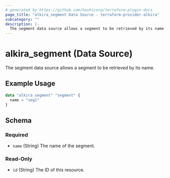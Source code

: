 ```yaml
---
# generated by https://github.com/hashicorp/terraform-plugin-docs
page_title: "alkira_segment Data Source - terraform-provider-alkira"
subcategory: ""
description: |-
  The segment data source allows a segment to be retrieved by its name.
---
```


# alkira_segment (Data Source)

The segment data source allows a segment to be retrieved by its name.

## Example Usage

```terraform
data "alkira_segment" "segment" {
  name = "seg1"
}
```

<!-- schema generated by tfplugindocs -->
## Schema

### Required

- `name` (String) The name of the segment.

### Read-Only

- `id` (String) The ID of this resource.
